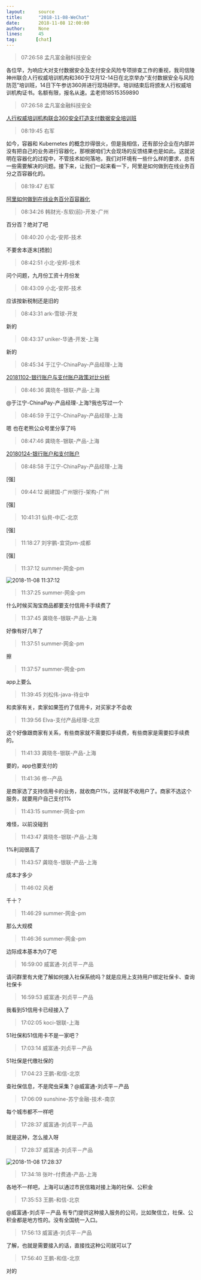 ```yaml
---
layout:     source 
title:      "2018-11-08-WeChat"
date:       2018-11-08 12:00:00
author:     None
lines:      45 
tag:       [chat]
---
```

> 07:26:58  孟凡富金融科技安全  
   
各位早，为响应大对支付数据安全及支付安全风险专项排查工作的重视，我司信陵神州联合人行权威培训机构和360于12月12-14日在北京举办“支付数据安全与风险防范”培训班，14日下午参访360并进行现场研学。培训结束后将颁发人行权威培训机构证书。名额有限，报名从速。孟老师18515359890  
   
> 07:26:58  孟凡富金融科技安全  
   
[人行权威培训机构联合360安全打造支付数据安全培训班
](https://d.eqxiu.com/s/cLr1P3f1?share_level=1&amp;amp;amp;from_user=33258722-c897-48fc-a180-509b4737b08a&amp;amp;amp;from_id=83fdec33-8444-478c-8248-d1605e23107e&amp;amp;amp;share_time=1541555286037)  
   
> 08:19:45  右军  
   
如今，容器和 Kubernetes 的概念炒得很火，但是我相信，还有部分企业在内部并没有把自己的业务进行容器化，那根据咱们大会现场的反馈结果也是如此。这就说明在容器化的过程中，不管技术如何落地，我们对环境有一些什么样的要求，总有一些需要解决的问题。接下来，让我们一起来看一下，阿里是如何做到在线业务百分之百容器化的。  
   
> 08:19:47  右军  
   
[阿里如何做到在线业务百分百容器化
](http://mp.weixin.qq.com/s?__biz=MzIxMzEzMjM5NQ==&amp;amp;amp;mid=2651030533&amp;amp;amp;idx=1&amp;amp;amp;sn=5fe38b6167fedce726c1df23a02b2c04&amp;amp;amp;chksm=8c4c5101bb3bd817f46060831802b244dd89fffaab5ef6dea7ddb1be92fb2cfa2e76252e3bf0&amp;amp;amp;mpshare=1&amp;amp;amp;scene=1&amp;amp;amp;srcid=1108CSU45efW84J3TE1vosfx#rd)  
   
> 08:34:26  韩财光-东软(前)-开发-广州  
   
百分百？绝对了吧  
   
> 08:40:20  小北-安邦-技术  
   
不要舍本逐末[捂脸]  
   
> 08:42:51  小北-安邦-技术  
   
问个问题，九月份工资十月份发  
   
> 08:43:09  小北-安邦-技术  
   
应该按新税制还是旧的  
   
> 08:43:31  ark-雪球-开发  
   
新的  
   
> 08:43:37  uniker-华通-开发-上海  
   
新的  
   
> 08:45:34  于江宁-ChinaPay-产品经理-上海  
   
[20181102-银行账户与支付账户政策对比分析
](http://mp.weixin.qq.com/s?__biz=MzI4OTQ3MTI2NA==&amp;amp;amp;mid=2247484454&amp;amp;amp;idx=1&amp;amp;amp;sn=b4199c9b7443560ed6dd43bc0b4153cd&amp;amp;amp;chksm=ec2fea69db58637f1b4271d4d68683ad98820119c2779d1981bb178e028f35e5567ad9baa321&amp;amp;amp;mpshare=1&amp;amp;amp;scene=1&amp;amp;amp;srcid=1108VKVRfxcAG5HqXmXH8dep#rd)  
   
> 08:46:36  龚晓冬-银联-产品-上海  
   
@于江宁-ChinaPay-产品经理-上海?我也写过一个  
   
> 08:46:59  于江宁-ChinaPay-产品经理-上海  
   
嗯 也在老熊公众号里分享了吗  
   
> 08:47:46  龚晓冬-银联-产品-上海  
   
[20180124-银行账户和支付账户
](http://mp.weixin.qq.com/s?__biz=MzI4OTQ3MTI2NA==&amp;amp;amp;mid=2247483997&amp;amp;amp;idx=1&amp;amp;amp;sn=c2c099c5516ff352f7474318df636b77&amp;amp;amp;chksm=ec2fec12db5865049633c00b89d3965e06224bd56d3d5c89269dfc05f5aef633f8f1356244b7&amp;amp;amp;mpshare=1&amp;amp;amp;scene=1&amp;amp;amp;srcid=11081GOizkBogY6DZgNJsbGN#rd)  
   
> 08:48:58  于江宁-ChinaPay-产品经理-上海  
   
[强]  
   
> 09:44:12  阚建国-广州银行-架构-广州  
   
[强]  
   
> 10:41:31  仙貝-中汇-北京  
   
[强]  
   
> 11:18:27  刘宇鹏-宜贷pm-成都  
   
[强]  
   
> 11:37:12  summer-网金-pm  
   
![2018-11-08 11:37:12](http://static.cocolian.cn/img/20181108_113712.png) 
   
> 11:37:25  summer-网金-pm  
   
什么时候买淘宝商品都要支付信用卡手续费了  
   
> 11:37:45  龚晓冬-银联-产品-上海  
   
好像有好几年了  
   
> 11:37:51  summer-网金-pm  
   
擦  
   
> 11:37:57  summer-网金-pm  
   
app上要么  
   
> 11:39:45  刘松伟-java-待业中  
   
和卖家有关，卖家如果签约了信用卡，对买家才不会收  
   
> 11:39:56  Elva-支付产品经理-北京  
   
这个好像跟商家有关系，有些商家就不需要扣手续费，有些商家是需要扣手续费的。  
   
> 11:41:33  龚晓冬-银联-产品-上海  
   
要的，app也要支付的  
   
> 11:41:36  修--产品  
   
是商家选了支持信用卡的业务，就收商户1%，这样就不收用户了。商家不选这个服务，就要用户自己支付1%  
   
> 11:43:15  summer-网金-pm  
   
难怪，以前没碰到  
   
> 11:43:47  龚晓冬-银联-产品-上海  
   
1%利润很高了  
   
> 11:43:57  龚晓冬-银联-产品-上海  
   
成本才多少  
   
> 11:46:02  风者  
   
千十？  
   
> 11:46:29  summer-网金-pm  
   
那么大规模  
   
> 11:46:36  summer-网金-pm  
   
边际成本基本为0了吧  
   
> 16:59:00  威富通-刘贞平－产品  
   
请问群里有大佬了解如何接入社保系统吗？就是应用上支持用户绑定社保卡、查询社保卡  
   
> 16:59:53  威富通-刘贞平－产品  
   
我看到51信用卡已经接入了  
   
> 17:02:05  koci-银联-上海  
   
51社保和51信用卡不是一家吧？  
   
> 17:03:14  威富通-刘贞平－产品  
   
51社保是代缴社保的  
   
> 17:04:23  王鹏-和信-北京  
   
查社保信息，不是爬虫采集？@威富通-刘贞平－产品   
   
> 17:06:09  sunshine-苏宁金融-技术-南京  
   
每个城市都不一样吧  
   
> 17:28:37  威富通-刘贞平－产品  
   
就是这种，怎么接入呀  
   
> 17:28:37  威富通-刘贞平－产品  
   
![2018-11-08 17:28:37](http://static.cocolian.cn/img/20181108_172837.png) 
   
> 17:34:18  张叶-付费通-产品-上海  
   
各地不一样吧，上海可以通过市民信箱对接上海的社保、公积金  
   
> 17:35:53  王鹏-和信-北京  
   
@威富通-刘贞平－产品  有专门提供这种接入服务的公司，比如聚信立，社保、公积金都是地方性的。没有全国统一入口。   
   
> 17:56:13  威富通-刘贞平－产品  
   
了解，也就是需要接入的话，直接找这种公司就可以了  
   
> 17:56:40  王鹏-和信-北京  
   
对的  
   
